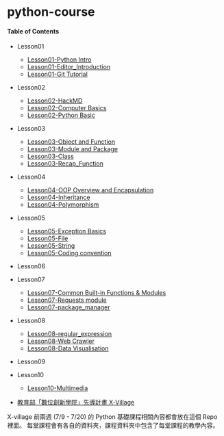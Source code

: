 # python-course

#### Table of Contents
* Lesson01
    * [Lesson01-Python Intro](http://nbviewer.jupyter.org/format/slides/github/x-village/python-course/blob/master/Lesson01-Introduction/Lesson01-Python%20Intro.ipynb#/)
	* [Lesson01-Editor_Introduction](http://nbviewer.jupyter.org/format/slides/github/x-village/python-course/blob/master/Lesson01-Introduction/Lesson01-Editor_Introduction.ipynb#/)
	* [Lesson01-Git Tutorial](http://nbviewer.jupyter.org/format/slides/github/x-village/python-course/blob/master/Lesson01-Introduction/Lesson01-Git%20Tutorial.ipynb#/)
* Lesson02
	* [Lesson02-HackMD](http://nbviewer.jupyter.org/format/slides/github/x-village/python-course/blob/master/Lesson02-Python%20Basic%28I%29/Lesson02-HackMD.ipynb#/)
    * [Lesson02-Computer Basics](http://nbviewer.jupyter.org/format/slides/github/x-village/python-course/blob/master/Lesson02-Python%20Basic%28I%29/Lesson02-Computer_Basics.ipynb#/)
	* [Lesson02-Python Basic](http://nbviewer.jupyter.org/format/slides/github/x-village/python-course/blob/master/Lesson02-Python%20Basic%28I%29/Lesson02-Python_Basic.ipynb#/)
* Lesson03
    * [Lesson03-Object and Function](http://nbviewer.jupyter.org/format/slides/github/x-village/python-course/blob/master/Lesson03-Python%20Basic%28II%29/Lesson03-Object_and_%20Function.ipynb#/)
    * [Lesson03-Module and Package](http://nbviewer.jupyter.org/format/slides/github/x-village/python-course/blob/master/Lesson03-Python%20Basic%28II%29/Lesson03-Module%20and%20Package.ipynb#/)
    * [Lesson03-Class](http://nbviewer.jupyter.org/format/slides/github/x-village/python-course/blob/master/Lesson03-Python%20Basic%28II%29/Lesson03-Class.ipynb#/)
    * [Lesson03-Recap_Function](http://nbviewer.jupyter.org/format/slides/github/x-village/python-course/blob/master/Lesson03-Python%20Basic%28II%29/Lesson03-Recap_Function.ipynb#/)
    
* Lesson04
    * [Lesson04-OOP Overview and Encapsulation](http://nbviewer.jupyter.org/format/slides/github/x-village/python-course/blob/master/Lesson04-OOP%20Introduction/Lesson04-OOP%20Overview%20and%20Encapsulation.ipynb#/)
    * [Lesson04-Inheritance](https://nbviewer.jupyter.org/format/slides/github/x-village/python-course/blob/master/Lesson04-OOP%20Introduction/Lesson04-Inheritance.ipynb#/)
    * [Lesson04-Polymorphism](https://nbviewer.jupyter.org/format/slides/github/x-village/python-course/blob/master/Lesson04-OOP%20Introduction/Lesson04-Polymorphism.ipynb#/)
* Lesson05
    * [Lesson05-Exception Basics](http://nbviewer.jupyter.org/format/slides/github/x-village/python-course/blob/master/Lesson05-Exception%20Handling/Lesson05-Exception%20Basics.ipynb#/)
    * [Lesson05-File](http://nbviewer.jupyter.org/format/slides/github/x-village/python-course/blob/master/Lesson05-Exception%20Handling/Lesson05-File.ipynb#/)
    * [Lesson05-String](http://nbviewer.jupyter.org/format/slides/github/x-village/python-course/blob/master/Lesson05-Exception%20Handling/Lesson05-String.ipynb#/)
    * [Lesson05-Coding convention](http://nbviewer.jupyter.org/format/slides/github/x-village/python-course/blob/master/Lesson05-Exception%20Handling/Lesson05-Coding%20Convention.ipynb#/)
* Lesson06
* Lesson07
    * [Lesson07-Common Built-in Functions & Modules](http://nbviewer.jupyter.org/format/slides/github/x-village/python-course/blob/master/Lesson07-Regular%20Expression/Lesson07-Common%20Built-in%20Functions%20and%20Modules-tutorial.ipynb#/)
	* [Lesson07-Requests module](http://nbviewer.jupyter.org/format/slides/github/x-village/python-course/blob/master/Lesson07-Regular%20Expression/Lesson07-Requests_module.ipynb#/)
	* [Lesson07-package\_manager](http://nbviewer.jupyter.org/format/slides/github/x-village/python-course/blob/master/Lesson07-Regular%20Expression/Lesson07-package_manager.ipynb#/)
* Lesson08
	* [Lesson08-regular\_expression](http://nbviewer.jupyter.org/format/slides/github/x-village/python-course/blob/master/Lesson08-Web%20Crawler/Lesson08-regular_expression.ipynb#/)
    * [Lesson08-Web Crawler](https://nbviewer.jupyter.org/format/slides/github/x-village/python-course/blob/master/Lesson08-Web%20Crawler/Lesson08-Crawler%20%28%26%20API%29.ipynb#/)
    * [Lesson08-Data Visualisation](https://nbviewer.jupyter.org/format/slides/github/x-village/python-course/blob/master/Lesson08-Web%20Crawler/Lesson09-Data%20Visualisation.ipynb#/)
* Lesson09
* Lesson10
    * [Lesson10-Multimedia](http://nbviewer.jupyter.org/format/slides/github/x-village/python-course/blob/master/Lesson10-Broaden%20Horizon/Lesson10-MultiMedia-tutorial.ipynb#/)


* [教育部「數位創新學院」先導計畫 X-Village](https://github.com/x-village/python-course/blob/master/X-Village.pdf)

X-village 前兩週 (7/9 - 7/20) 的 Python 基礎課程相關內容都會放在這個 Repo 裡面。
每堂課程會有各自的資料夾，課程資料夾中包含了每堂課程的教學內容。
